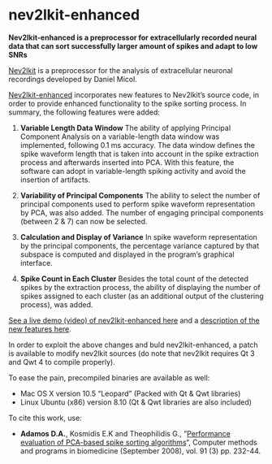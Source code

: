# nev2lkit-enhanced
**Nev2lkit-enhanced is a preprocessor for extracellularly recorded neural data that can sort successfully larger amount of spikes and adapt to low SNRs**

[Nev2lkit](http://nev2lkit.sourceforge.net) is a preprocessor for the analysis of extracellular neuronal recordings developed by Daniel Micol.

[Nev2lkit-enhanced](http://neurobot.bio.auth.gr/spike-sorting/nev2lkit-enhanced/) incorporates new features to Nev2lkit’s source code, in order to provide enhanced functionality to the spike sorting process. In summary, the following features were added:

1. **Variable Length Data Window** 
The ability of applying Principal Component Analysis on a variable-length data window was implemented, following 0.1 ms accuracy. The data window defines the spike waveform length that is taken into account in the spike extraction process and afterwards inserted into PCA. With this feature, the software can adopt in variable-length spiking activity and avoid the insertion of artifacts.

2. **Variability of Principal Components**
The ability to select the number of principal components used to perform spike waveform representation by PCA, was also added. The number of engaging principal components (between 2 & 7) can now be selected.

3. **Calculation and Display of Variance**
In spike waveform representation by the principal components, the percentage variance captured by that subspace is computed and displayed in the program’s graphical interface.

4. **Spike Count in Each Cluster**
Besides the total count of the detected spikes by the extraction process, the ability of displaying the number of spikes assigned to each cluster (as an additional output of the clustering process), was added.

[See a live demo (video) of nev2lkit-enhanced here](http://neurobot.bio.auth.gr/2011/nev2lkit-enhanced-demo) and a [description of the new features here](http://neurobot.bio.auth.gr/spike-sorting/nev2lkit-enhanced).

In order to exploit the above changes and buld nev2lkit-enhanced, a patch is available to modify nev2lkit sources (do note that nev2lkit requires Qt 3 and Qwt 4 to compile properly). 

To ease the pain, precompiled binaries are available as well:
- Mac OS X version 10.5 “Leopard” (Packed with Qt & Qwt libraries)
- Linux Ubuntu (x86) version 8.10 (Qt & Qwt libraries are also included)

To cite this work, use:
- **Adamos D.A.**, Kosmidis E.K and Theophilidis G., ”[Performance evaluation of PCA-based spike sorting algorithms](http://dx.doi.org/10.1016/j.cmpb.2008.04.011)“, Computer methods and programs in biomedicine (September 2008), vol. 91 (3) pp. 232-44.

